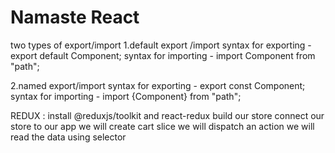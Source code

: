 # Namaste React


two types of export/import
1.default export /import
 syntax for exporting - export default Component;
 syntax for importing - import Component from "path";

 2.named export/import
 syntax for exporting - export const Component;
  syntax for importing - import {Component} from "path";

  REDUX :
  install @reduxjs/toolkit and react-redux
  build our store
  connect our store to our app
  we will create cart slice
  we will dispatch an action
  we will read the data using selector

